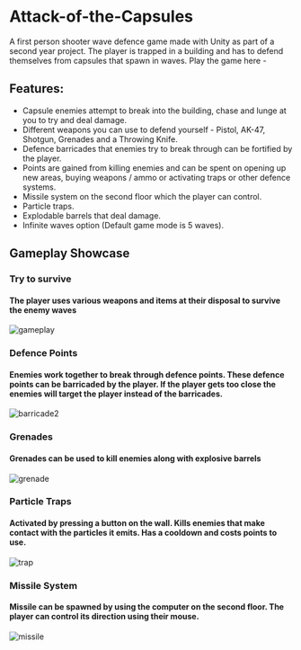 # Attack-of-the-Capsules
A first person shooter wave defence game made with Unity as part of a second year project. The player is trapped in a building and has to defend themselves from capsules that spawn in waves.
Play the game here - 

## Features: 
- Capsule enemies attempt to break into the building, chase and lunge at you to try and deal damage. 
- Different weapons you can use to defend yourself - Pistol, AK-47, Shotgun, Grenades and a Throwing Knife. 
- Defence barricades that enemies try to break through can be fortified by the player.
- Points are gained from killing enemies and can be spent on opening up new areas, buying weapons / ammo or activating traps or other defence systems. 
- Missile system on the second floor which the player can control.
- Particle traps.
- Explodable barrels that deal damage.
- Infinite waves option (Default game mode is 5 waves).

## Gameplay Showcase

### Try to survive
#### The player uses various weapons and items at their disposal to survive the enemy waves
![gameplay](https://user-images.githubusercontent.com/47157867/195150246-eb66973b-c41f-4747-8c3c-60d4a50a4681.gif)


### Defence Points
#### Enemies work together to break through defence points. These defence points can be barricaded by the player. If the player gets too close the enemies will target the player instead of the barricades.  

![barricade2](https://user-images.githubusercontent.com/47157867/195148767-b2142927-f090-43bb-b91e-472afb704032.gif)

### Grenades
#### Grenades can be used to kill enemies along with explosive barrels

![grenade](https://user-images.githubusercontent.com/47157867/195151310-97affc5d-70ff-4e12-a640-023cce30bd4b.gif)

### Particle Traps
#### Activated by pressing a button on the wall. Kills enemies that make contact with the particles it emits. Has a cooldown and costs points to use.

![trap](https://user-images.githubusercontent.com/47157867/195151635-4f43a159-04e4-48ca-8893-8b1e1e1f54ee.gif)

### Missile System
#### Missile can be spawned by using the computer on the second floor. The player can control its direction using their mouse. 

![missile](https://user-images.githubusercontent.com/47157867/195151659-8f9dd401-9c97-45d6-a4a0-8773e077da57.gif)

